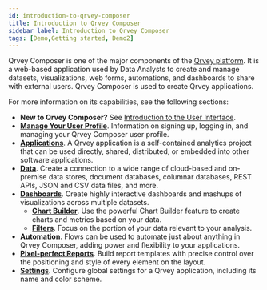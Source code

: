 ```yaml
---
id: introduction-to-qrvey-composer
title: Introduction to Qrvey Composer
sidebar_label: Introduction to Qrvey Composer
tags: [Demo,Getting started, Demo2]
---
```


<div style={{textAlign: "justify"}}>

Qrvey Composer is one of the major components of the [Qrvey platform](../getting-started/intro-to-qrvey.md). It is a web-based application used by Data Analysts to create and manage datasets, visualizations, web forms, automations, and dashboards to share with external users. Qrvey Composer is used to create Qrvey applications. 

For more information on its capabilities, see the following sections:

* **New to Qrvey Composer?** See [Introduction to the User Interface](../composer/introduction-to-user-interface.md).
* **[Manage Your User Profile](../composer/user-profile/managing-your-profile.md)**. Information on signing up, logging in, and managing your Qrvey Composer user profile. 
* **[Applications](../composer/applications/overview-of-applications.md)**. A Qrvey application is a self-contained analytics project that can be used directly, shared, distributed, or embedded into other software applications. 
* **[Data](../composer/data/introduction-to-data-in-qrvey.md)**. Create a connection to a wide range of cloud-based and on-premise data stores, document databases, columnar databases, REST APIs, JSON and CSV data files, and more.
* **[Dashboards](../composer/dashboards/overview-of-dashboards.md)**. Create highly interactive dashboards and mashups of visualizations across multiple datasets. 
  * **[Chart Builder](../composer/charts/overview-of-chart-builder.md)**. Use the powerful Chart Builder feature to create charts and metrics based on your data. 
  * **[Filters](../composer/filters/overview-of-filters.md)**. Focus on the portion of your data relevant to your analysis. 
* **[Automation](../composer/automation/overview-of-automation.md)**. Flows can be used to automate just about anything in Qrvey Composer, adding power and flexibility to your applications.
* **[Pixel-perfect Reports](../composer/reports/overview-of-pixel-perfect-reports.md)**. Build report templates with precise control over the positioning and style of every element on the layout.
* **[Settings](../composer/settings/overview-of-settings.md)**. Configure global settings for a Qrvey application, including its name and color scheme. 


</div>
